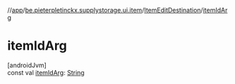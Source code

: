 //[app](../../../index.md)/[be.pieterpletinckx.supplystorage.ui.item](../index.md)/[ItemEditDestination](index.md)/[itemIdArg](item-id-arg.md)

# itemIdArg

[androidJvm]\
const val [itemIdArg](item-id-arg.md): [String](https://kotlinlang.org/api/latest/jvm/stdlib/kotlin/-string/index.html)
